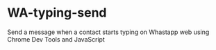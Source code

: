 # WA-typing-send
Send a message when a contact starts typing on Whastapp web using Chrome Dev Tools and JavaScript
